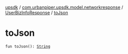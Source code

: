[upsdk](../../index.md) / [com.urbanpiper.upsdk.model.networkresponse](../index.md) / [UserBizInfoResponse](index.md) / [toJson](./to-json.md)

# toJson

`fun toJson(): `[`String`](https://kotlinlang.org/api/latest/jvm/stdlib/kotlin/-string/index.html)